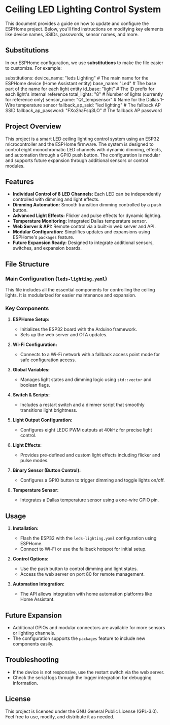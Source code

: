 # Ceiling LED Lighting Control System


This document provides a guide on how to update and configure the ESPHome project. Below, you'll find instructions on modifying key elements like device names, SSIDs, passwords, sensor names, and more.

## Substitutions

In our ESPHome configuration, we use **substitutions** to make the file easier to customize. For example:

substitutions:
  device_name: "leds Lighting"         # The main name for the ESPHome device (Home Assistant entity)
  base_name: "Led"                     # The base part of the name for each light entity
  id_base: "light"                     # The ID prefix for each light's internal reference
  total_lights: "8"                    # Number of lights (currently for reference only)
  sensor_name: "Q1_tempsensor"         # Name for the Dallas 1-Wire temperature sensor
  fallback_ap_ssid: "led lighting"     # The fallback AP SSID
  fallback_ap_password: "FXo2haFsq3LO" # The fallback AP password         

## Project Overview
This project is a smart LED ceiling lighting control system using an ESP32 microcontroller and the ESPHome firmware. The system is designed to control eight monochromatic LED channels with dynamic dimming, effects, and automation through a GPIO push button. The configuration is modular and supports future expansion through additional sensors or control modules.

## Features
- **Individual Control of 8 LED Channels:** Each LED can be independently controlled with dimming and light effects.
- **Dimming Automation:** Smooth transition dimming controlled by a push button.
- **Advanced Light Effects:** Flicker and pulse effects for dynamic lighting.
- **Temperature Monitoring:** Integrated Dallas temperature sensor.
- **Web Server & API:** Remote control via a built-in web server and API.
- **Modular Configuration:** Simplifies updates and expansions using ESPHome's `packages` feature.
- **Future Expansion Ready:** Designed to integrate additional sensors, switches, and expansion boards.

## File Structure
### Main Configuration (`leds-lighting.yaml`)
This file includes all the essential components for controlling the ceiling lights. It is modularized for easier maintenance and expansion.

### Key Components
1. **ESPHome Setup:**
    - Initializes the ESP32 board with the Arduino framework.
    - Sets up the web server and OTA updates.

2. **Wi-Fi Configuration:**
    - Connects to a Wi-Fi network with a fallback access point mode for safe configuration access.

3. **Global Variables:**
    - Manages light states and dimming logic using `std::vector` and boolean flags.

4. **Switch & Scripts:**
    - Includes a restart switch and a dimmer script that smoothly transitions light brightness.

5. **Light Output Configuration:**
    - Configures eight LEDC PWM outputs at 40kHz for precise light control.

6. **Light Effects:**
    - Provides pre-defined and custom light effects including flicker and pulse modes.

7. **Binary Sensor (Button Control):**
    - Configures a GPIO button to trigger dimming and toggle lights on/off.

8. **Temperature Sensor:**
    - Integrates a Dallas temperature sensor using a one-wire GPIO pin.

## Usage
1. **Installation:**
    - Flash the ESP32 with the `leds-lighting.yaml` configuration using ESPHome.
    - Connect to Wi-Fi or use the fallback hotspot for initial setup.

2. **Control Options:**
    - Use the push button to control dimming and light states.
    - Access the web server on port 80 for remote management.

3. **Automation Integration:**
    - The API allows integration with home automation platforms like Home Assistant.

## Future Expansion
- Additional GPIOs and modular connectors are available for more sensors or lighting channels.
- The configuration supports the `packages` feature to include new components easily.

## Troubleshooting
- If the device is not responsive, use the restart switch via the web server.
- Check the serial logs through the logger integration for debugging information.

## License
This project is licensed under the GNU General Public License (GPL-3.0). Feel free to use, modify, and distribute it as needed.
